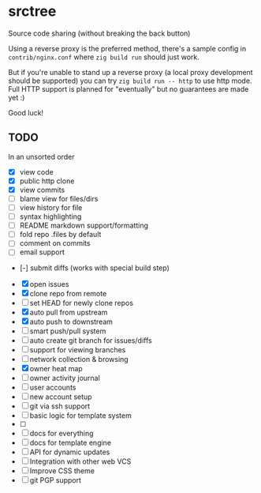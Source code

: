 # srctree

Source code sharing (without breaking the back button)

Using a reverse proxy is the preferred method, there's a sample config in
`contrib/nginx.conf` where `zig build run` should just work. 

But if you're unable to stand up a reverse proxy (a local proxy development
should be supported) you can try `zig build run -- http` to use http mode. Full
HTTP support is planned for "eventually" but no guarantees are made yet :)

Good luck!


## TODO
In an unsorted order
  - [x] view code
  - [x] public http clone
  - [x] view commits
  - [ ] blame view for files/dirs
  - [ ] view history for file
  - [ ] syntax highlighting
  - [ ] README markdown support/formatting
  - [ ] fold repo .files by default
  - [ ] comment on commits
  - [ ] email support
  - [-] submit diffs (works with special build step)
  - [x] open issues
  - [x] clone repo from remote
  - [ ] set HEAD for newly clone repos
  - [x] auto pull from upstream
  - [x] auto push to downstream
  - [ ] smart push/pull system
  - [ ] auto create git branch for issues/diffs
  - [ ] support for viewing branches
  - [ ] network collection & browsing
  - [x] owner heat map
  - [ ] owner activity journal
  - [ ] user accounts
  - [ ] new account setup
  - [ ] git via ssh support
  - [ ] basic logic for template system
  - [ ] 
  - [ ] docs for everything
  - [ ] docs for template engine
  - [ ] API for dynamic updates
  - [ ] Integration with other web VCS
  - [ ] Improve CSS theme
  - [ ] git PGP support
